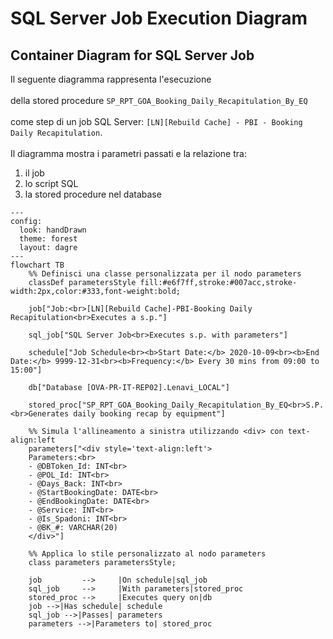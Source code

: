 # SQL Server Job Execution Diagram

## Container Diagram for SQL Server Job

Il seguente diagramma rappresenta l'esecuzione <br><br>della stored procedure `SP_RPT_GOA_Booking_Daily_Recapitulation_By_EQ` <br><br>come step di un job SQL Server: `[LN][Rebuild Cache] - PBI - Booking Daily Recapitulation`.<br><br>Il diagramma mostra i parametri passati e la relazione tra:

1. il job  
2. lo script SQL  
3. la stored procedure nel database

```mermaid
---
config:
  look: handDrawn
  theme: forest
  layout: dagre
---
flowchart TB
    %% Definisci una classe personalizzata per il nodo parameters
    classDef parametersStyle fill:#e6f7ff,stroke:#007acc,stroke-width:2px,color:#333,font-weight:bold;

    job["Job:<br>[LN][Rebuild Cache]-PBI-Booking Daily Recapitulation<br>Executes a s.p."]

    sql_job["SQL Server Job<br>Executes s.p. with parameters"]

    schedule["Job Schedule<br><b>Start Date:</b> 2020-10-09<br><b>End Date:</b> 9999-12-31<br><b>Frequency:</b> Every 30 mins from 09:00 to 15:00"]

    db["Database [OVA-PR-IT-REP02].Lenavi_LOCAL"]

    stored_proc["SP_RPT_GOA_Booking_Daily_Recapitulation_By_EQ<br>S.P.<br>Generates daily booking recap by equipment"]

    %% Simula l'allineamento a sinistra utilizzando <div> con text-align:left
    parameters["<div style='text-align:left'>
    Parameters:<br>
    - @DBToken_Id: INT<br>
    - @POL_Id: INT<br>
    - @Days_Back: INT<br>
    - @StartBookingDate: DATE<br>
    - @EndBookingDate: DATE<br>
    - @Service: INT<br>
    - @Is_Spadoni: INT<br>
    - @BK_#: VARCHAR(20)
    </div>"]

    %% Applica lo stile personalizzato al nodo parameters
    class parameters parametersStyle;

    job         -->     |On schedule|sql_job
    sql_job     -->     |With parameters|stored_proc
    stored_proc -->     |Executes query on|db
    job -->|Has schedule| schedule
    sql_job -->|Passes| parameters
    parameters -->|Parameters to| stored_proc
```